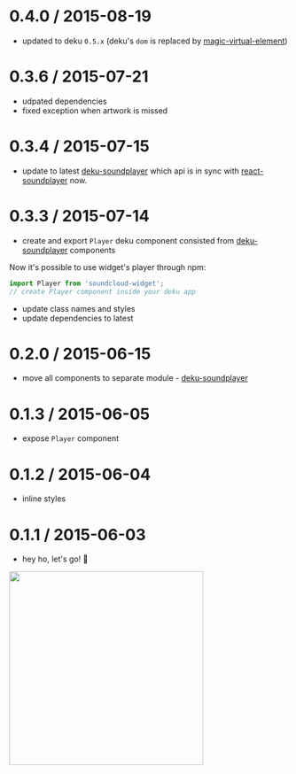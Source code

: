 # 0.4.0 / 2015-08-19

- updated to deku `0.5.x` (deku's `dom` is replaced by [magic-virtual-element](https://github.com/dekujs/magic-virtual-element))

# 0.3.6 / 2015-07-21

- udpated dependencies
- fixed exception when artwork is missed

# 0.3.4 / 2015-07-15

- update to latest [deku-soundplayer](https://github.com/soundblogs/deku-soundplayer) which api is in sync with [react-soundplayer](https://github.com/soundblogs/react-soundplayer) now.

# 0.3.3 / 2015-07-14

- create and export `Player` deku component consisted from [deku-soundplayer](https://github.com/soundblogs/deku-soundplayer) components

Now it's possible to use widget's player through npm:

```javascript
import Player from 'soundcloud-widget';
// create Player component inside your deku app
```

- update class names and styles
- update dependencies to latest 

# 0.2.0 / 2015-06-15

- move all components to separate module - [deku-soundplayer](https://github.com/soundblogs/deku-soundplayer)

# 0.1.3 / 2015-06-05

- expose `Player` component

# 0.1.2 / 2015-06-04

- inline styles

# 0.1.1 / 2015-06-03

- hey ho, let's go! 🎸

<img src="https://raw.githubusercontent.com/soundblogs/embed-soundplayer-widget/master/example/screenshots/glass-candy-widget.png" width="350" />
